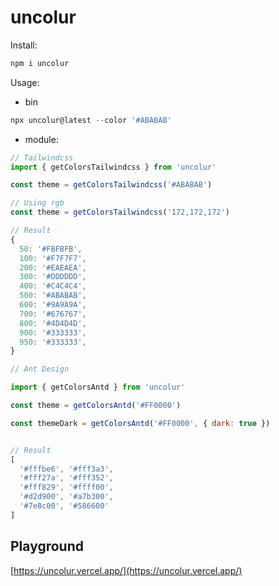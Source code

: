 # uncolur

Install:

```bash
npm i uncolur
```

Usage:

- bin

```js
npx uncolur@latest --color '#ABABAB'
```

- module:

```js
// Tailwindcss
import { getColorsTailwindcss } from 'uncolur'

const theme = getColorsTailwindcss('#ABABAB')

// Using rgb
const theme = getColorsTailwindcss('172,172,172')

// Result
{
  50: '#FBFBFB',
  100: '#F7F7F7',
  200: '#EAEAEA',
  300: '#DDDDDD',
  400: '#C4C4C4',
  500: '#ABABAB',
  600: '#9A9A9A',
  700: '#676767',
  800: '#4D4D4D',
  900: '#333333',
  950: '#333333',
}
```

```js
// Ant Design

import { getColorsAntd } from 'uncolur'

const theme = getColorsAntd('#FF0000')

const themeDark = getColorsAntd('#FF0000', { dark: true })


// Result
[
  '#fffbe6', '#fff3a3',
  '#fff27a', '#fff352',
  '#fff829', '#ffff00',
  '#d2d900', '#a7b300',
  '#7e8c00', '#586600'
]
```

## Playground
[https://uncolur.vercel.app/](https://uncolur.vercel.app/)
